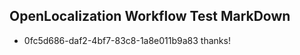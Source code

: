 ## OpenLocalization Workflow Test MarkDown
* 0fc5d686-daf2-4bf7-83c8-1a8e011b9a83 thanks!

<!--HONumber=Jul16_HO3-->


